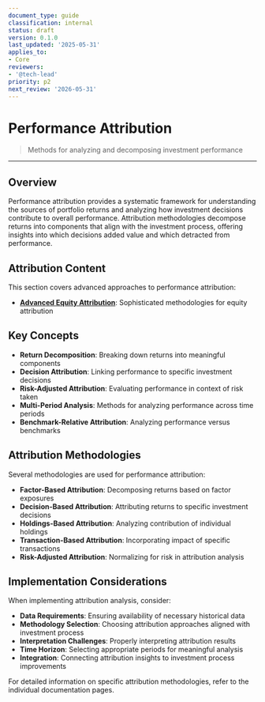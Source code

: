 ```yaml
---
document_type: guide
classification: internal
status: draft
version: 0.1.0
last_updated: '2025-05-31'
applies_to:
- Core
reviewers:
- '@tech-lead'
priority: p2
next_review: '2026-05-31'
---
```


# Performance Attribution

> Methods for analyzing and decomposing investment performance

---

## Overview

Performance attribution provides a systematic framework for understanding the sources of portfolio returns and analyzing how investment decisions contribute to overall performance. Attribution methodologies decompose returns into components that align with the investment process, offering insights into which decisions added value and which detracted from performance.

## Attribution Content

This section covers advanced approaches to performance attribution:

* **[Advanced Equity Attribution](./advanced-equity-attribution.md)**: Sophisticated methodologies for equity attribution

## Key Concepts

* **Return Decomposition**: Breaking down returns into meaningful components
* **Decision Attribution**: Linking performance to specific investment decisions
* **Risk-Adjusted Attribution**: Evaluating performance in context of risk taken
* **Multi-Period Analysis**: Methods for analyzing performance across time periods
* **Benchmark-Relative Attribution**: Analyzing performance versus benchmarks

## Attribution Methodologies

Several methodologies are used for performance attribution:

* **Factor-Based Attribution**: Decomposing returns based on factor exposures
* **Decision-Based Attribution**: Attributing returns to specific investment decisions
* **Holdings-Based Attribution**: Analyzing contribution of individual holdings
* **Transaction-Based Attribution**: Incorporating impact of specific transactions
* **Risk-Adjusted Attribution**: Normalizing for risk in attribution analysis

## Implementation Considerations

When implementing attribution analysis, consider:

* **Data Requirements**: Ensuring availability of necessary historical data
* **Methodology Selection**: Choosing attribution approaches aligned with investment process
* **Interpretation Challenges**: Properly interpreting attribution results
* **Time Horizon**: Selecting appropriate periods for meaningful analysis
* **Integration**: Connecting attribution insights to investment process improvements

For detailed information on specific attribution methodologies, refer to the individual documentation pages.